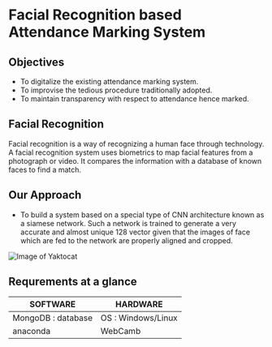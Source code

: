 # Facial Recognition based Attendance Marking System
## Objectives 

- To digitalize the existing attendance marking system.
- To improvise the tedious procedure traditionally adopted.
- To maintain transparency with respect to attendance hence marked. 

## Facial Recognition
Facial recognition is a way of recognizing a human face through technology. A facial recognition system uses biometrics to map facial features from a photograph or video. It compares the information with a database of known faces to find a match.

## Our Approach

- To build a  system based on a special type of CNN architecture known as a siamese network. Such a network is trained to generate a very accurate and almost unique 128 vector given that the images of face which are fed to the network are properly aligned and cropped.

![Image of Yaktocat](https://i.ytimg.com/vi/g3UGGAEbw_Q/maxresdefault.jpg)

## Requrements at a glance
SOFTWARE| HARDWARE
------------ | -------------
MongoDB : database | OS : Windows/Linux
anaconda |  WebCamb





